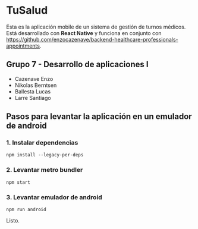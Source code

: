 
# TuSalud
Esta es la aplicación mobile de un sistema de gestión de turnos médicos.
Está desarrollado con **React Native** y funciona en conjunto con https://github.com/enzocazenave/backend-healthcare-professionals-appointments.

## Grupo 7 - Desarrollo de aplicaciones I
- Cazenave Enzo
- Nikolas Berntsen
- Ballesta Lucas
- Larre Santiago

## Pasos para levantar la aplicación en un emulador de android

### 1. Instalar dependencias
```
npm install --legacy-per-deps
```

### 2. Levantar metro bundler
```
npm start
```

### 3. Levantar emulador de android
```
npm run android
```

Listo.
